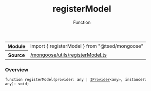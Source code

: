 
<header class="symbol-info-header"><h1 id="registermodel">registerModel</h1><label class="symbol-info-type-label function">Function</label></header>
<!-- summary -->
<section class="symbol-info"><table class="is-full-width"><tbody><tr><th>Module</th><td><div class="lang-typescript"><span class="token keyword">import</span> { registerModel }&nbsp;<span class="token keyword">from</span>&nbsp;<span class="token string">"@tsed/mongoose"</span></div></td></tr><tr><th>Source</th><td><a href="https://github.com/Romakita/ts-express-decorators/blob/v4.10.0/src//mongoose/utils/registerModel.ts#L0-L0">/mongoose/utils/registerModel.ts</a></td></tr></tbody></table></section>
<!-- overview -->


### Overview


<pre><code class="typescript-lang ">function <span class="token function">registerModel</span><span class="token punctuation">(</span>provider<span class="token punctuation">:</span> <span class="token keyword">any</span> | <a href="#api/common/di/iprovider"><span class="token">IProvider</span></a><<span class="token keyword">any</span>><span class="token punctuation">,</span> instance?<span class="token punctuation">:</span> <span class="token keyword">any</span><span class="token punctuation">)</span><span class="token punctuation">:</span> <span class="token keyword">void</span><span class="token punctuation">;</span></code></pre>


<!-- Parameters -->

<!-- Description -->

<!-- Members -->

